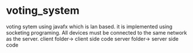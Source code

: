 # voting_system
voting sytem using javafx which is lan based. it is implemented using socketing programing. All devices must be connected to the same network as the server.
client folder-> client side code
server folder-> server side code
